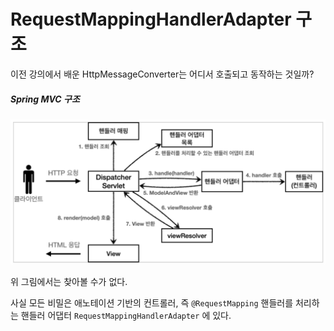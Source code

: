 # RequestMappingHandlerAdapter 구조

이전 강의에서 배운 HttpMessageConverter는 어디서 호출되고 동작하는 것일까?

##### Spring MVC 구조
![](스크린샷%202022-06-04%20오후%2010.40.03.png)

위 그림에서는 찾아볼 수가 없다.

사실 모든 비밀은 애노테이션 기반의 컨트롤러, 즉 `@RequestMapping` 핸들러를 처리하는 핸들러 어댑터 `RequestMappingHandlerAdapter` 에 있다.